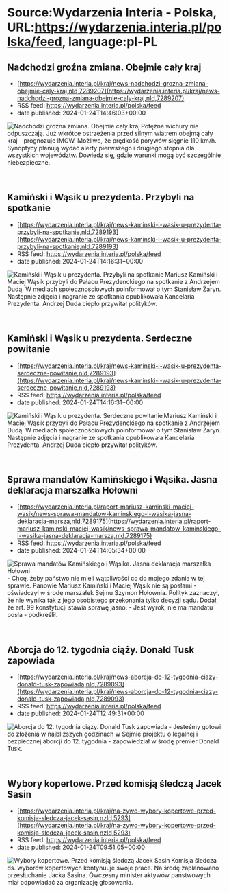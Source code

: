 # Source:Wydarzenia Interia - Polska, URL:https://wydarzenia.interia.pl/polska/feed, language:pl-PL

## Nadchodzi groźna zmiana. Obejmie cały kraj
 - [https://wydarzenia.interia.pl/kraj/news-nadchodzi-grozna-zmiana-obejmie-caly-kraj,nId,7289207](https://wydarzenia.interia.pl/kraj/news-nadchodzi-grozna-zmiana-obejmie-caly-kraj,nId,7289207)
 - RSS feed: https://wydarzenia.interia.pl/polska/feed
 - date published: 2024-01-24T14:46:03+00:00

<p><a href="https://wydarzenia.interia.pl/kraj/news-nadchodzi-grozna-zmiana-obejmie-caly-kraj,nId,7289207"><img align="left" alt="Nadchodzi groźna zmiana. Obejmie cały kraj" src="https://i.iplsc.com/nadchodzi-grozna-zmiana-obejmie-caly-kraj/000IGJG5INSYJTJ7-C321.jpg" /></a>Potężne wichury nie odpuszczają. Już wkrótce ostrzeżenia przed silnym wiatrem obejmą cały kraj - prognozuje IMGW. Możliwe, że prędkość porywów sięgnie 110 km/h. Synoptycy planują wydać alerty pierwszego i drugiego stopnia dla wszystkich województw. Dowiedz się, gdzie warunki mogą być szczególnie niebezpieczne.</p><br clear="all" />

## Kamiński i Wąsik u prezydenta. Przybyli na spotkanie
 - [https://wydarzenia.interia.pl/kraj/news-kaminski-i-wasik-u-prezydenta-przybyli-na-spotkanie,nId,7289193](https://wydarzenia.interia.pl/kraj/news-kaminski-i-wasik-u-prezydenta-przybyli-na-spotkanie,nId,7289193)
 - RSS feed: https://wydarzenia.interia.pl/polska/feed
 - date published: 2024-01-24T14:16:31+00:00

<p><a href="https://wydarzenia.interia.pl/kraj/news-kaminski-i-wasik-u-prezydenta-przybyli-na-spotkanie,nId,7289193"><img align="left" alt="Kamiński i Wąsik u prezydenta. Przybyli na spotkanie" src="https://i.iplsc.com/kaminski-i-wasik-u-prezydenta-przybyli-na-spotkanie/000IGJFNH7K8EEU1-C321.jpg" /></a>Mariusz Kamiński i Maciej Wąsik przybyli do Pałacu Prezydenckiego na spotkanie z Andrzejem Dudą. W mediach społecznościowych poinformował o tym Stanisław Żaryn. Następnie zdjęcia i nagranie ze spotkania opublikowała Kancelaria Prezydenta. Andrzej Duda ciepło przywitał polityków. </p><br clear="all" />

## Kamiński i Wąsik u prezydenta. Serdeczne powitanie
 - [https://wydarzenia.interia.pl/kraj/news-kaminski-i-wasik-u-prezydenta-serdeczne-powitanie,nId,7289193](https://wydarzenia.interia.pl/kraj/news-kaminski-i-wasik-u-prezydenta-serdeczne-powitanie,nId,7289193)
 - RSS feed: https://wydarzenia.interia.pl/polska/feed
 - date published: 2024-01-24T14:16:31+00:00

<p><a href="https://wydarzenia.interia.pl/kraj/news-kaminski-i-wasik-u-prezydenta-serdeczne-powitanie,nId,7289193"><img align="left" alt="Kamiński i Wąsik u prezydenta. Serdeczne powitanie" src="https://i.iplsc.com/kaminski-i-wasik-u-prezydenta-serdeczne-powitanie/000IGJFNH7K8EEU1-C321.jpg" /></a>Mariusz Kamiński i Maciej Wąsik przybyli do Pałacu Prezydenckiego na spotkanie z Andrzejem Dudą. W mediach społecznościowych poinformował o tym Stanisław Żaryn. Następnie zdjęcia i nagranie ze spotkania opublikowała Kancelaria Prezydenta. Andrzej Duda ciepło przywitał polityków. </p><br clear="all" />

## Sprawa mandatów Kamińskiego i Wąsika. Jasna deklaracja marszałka Hołowni
 - [https://wydarzenia.interia.pl/raport-mariusz-kaminski-maciej-wasik/news-sprawa-mandatow-kaminskiego-i-wasika-jasna-deklaracja-marsza,nId,7289175](https://wydarzenia.interia.pl/raport-mariusz-kaminski-maciej-wasik/news-sprawa-mandatow-kaminskiego-i-wasika-jasna-deklaracja-marsza,nId,7289175)
 - RSS feed: https://wydarzenia.interia.pl/polska/feed
 - date published: 2024-01-24T14:05:34+00:00

<p><a href="https://wydarzenia.interia.pl/raport-mariusz-kaminski-maciej-wasik/news-sprawa-mandatow-kaminskiego-i-wasika-jasna-deklaracja-marsza,nId,7289175"><img align="left" alt="Sprawa mandatów Kamińskiego i Wąsika. Jasna deklaracja marszałka Hołowni" src="https://i.iplsc.com/sprawa-mandatow-kaminskiego-i-wasika-jasna-deklaracja-marsza/000I96M9IOVD82N1-C321.jpg" /></a>- Chcę, żeby państwo nie mieli wątpliwości co do mojego zdania w tej sprawie. Panowie Mariusz Kamiński i Maciej Wąsik nie są posłami - oświadczył w środę marszałek Sejmu Szymon Hołownia. Polityk zaznaczył, że nie wynika tak z jego osobistego przekonania tylko decyzji sądu. Dodał, że art. 99 konstytucji stawia sprawę jasno: - Jest wyrok, nie ma mandatu posła - podkreślił.</p><br clear="all" />

## Aborcja do 12. tygodnia ciąży. Donald Tusk zapowiada
 - [https://wydarzenia.interia.pl/kraj/news-aborcja-do-12-tygodnia-ciazy-donald-tusk-zapowiada,nId,7289093](https://wydarzenia.interia.pl/kraj/news-aborcja-do-12-tygodnia-ciazy-donald-tusk-zapowiada,nId,7289093)
 - RSS feed: https://wydarzenia.interia.pl/polska/feed
 - date published: 2024-01-24T12:49:31+00:00

<p><a href="https://wydarzenia.interia.pl/kraj/news-aborcja-do-12-tygodnia-ciazy-donald-tusk-zapowiada,nId,7289093"><img align="left" alt="Aborcja do 12. tygodnia ciąży. Donald Tusk zapowiada" src="https://i.iplsc.com/aborcja-do-12-tygodnia-ciazy-donald-tusk-zapowiada/000GDJY4YCVFG1QO-C321.jpg" /></a>- Jesteśmy gotowi do złożenia w najbliższych godzinach w Sejmie projektu o legalnej i bezpiecznej aborcji do 12. tygodnia - zapowiedział w środę premier Donald Tusk.</p><br clear="all" />

## Wybory kopertowe. Przed komisją śledczą Jacek Sasin
 - [https://wydarzenia.interia.pl/kraj/na-zywo-wybory-kopertowe-przed-komisja-sledcza-jacek-sasin,nzId,5293](https://wydarzenia.interia.pl/kraj/na-zywo-wybory-kopertowe-przed-komisja-sledcza-jacek-sasin,nzId,5293)
 - RSS feed: https://wydarzenia.interia.pl/polska/feed
 - date published: 2024-01-24T09:51:05+00:00

<p><a href="https://wydarzenia.interia.pl/kraj/na-zywo-wybory-kopertowe-przed-komisja-sledcza-jacek-sasin,nzId,5293"><img align="left" alt="Wybory kopertowe. Przed komisją śledczą Jacek Sasin" src="https://i.iplsc.com/wybory-kopertowe-przed-komisja-sledcza-jacek-sasin/000IDOXWCS0L2IFL-C321.jpg" /></a>Komisja śledcza ds. wyborów kopertowych kontynuuje swoje prace. Na środę zaplanowano przesłuchanie Jacka Sasina. Ówczesny minister aktywów państwowych miał odpowiadać za organizację głosowania.</p><br clear="all" />

